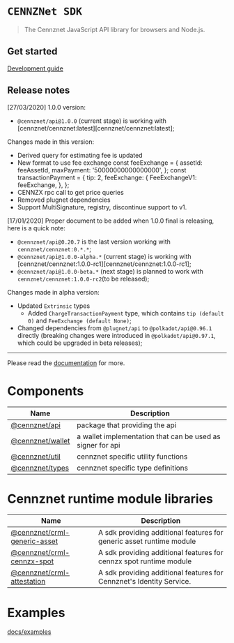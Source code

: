 # `CENNZNet SDK`

> The Cennznet JavaScript API library for browsers and Node.js.

## Get started

[Development guide](docs/GET_STARTED.md)

## Release notes
[27/03/2020]  1.0.0 version:

 - `@cennznet/api@1.0.0` (current stage) is working with [cennznet/cennznet:latest][cennznet/cennznet:latest];

Changes made in this version:
 
- Derived query for estimating fee is updated
- New format to use fee exchange 
    const feeExchange = {
                        assetId: feeAssetId,
                        maxPayment: '50000000000000000',
                    };
                    const transactionPayment = {
                        tip: 2,
                        feeExchange: {
                            FeeExchangeV1: feeExchange,
                        },
                    };
- CENNZX rpc call to get price queries
- Removed plugnet dependencies
- Support MultiSignature, registry, discontinue support to v1.

[17/01/2020] Proper document to be added when 1.0.0 final is releasing, here is a quick note:

- `@cennznet/api@0.20.7` is the last version working with `cennznet/cennznet:0.*.*`;
- `@cennznet/api@1.0.0-alpha.*` (current stage) is working with [cennznet/cennznet:1.0.0-rc1][cennznet/cennznet:1.0.0-rc1];
- `@cennznet/api@1.0.0-beta.*` (next stage) is planned to work with `cennznet/cennznet:1.0.0-rc2`(to be released);

Changes made in alpha version:

- Updated `Extrinsic` types
  - Added `ChargeTransactionPayment` type, which contains `tip (default 0)` and `FeeExchange (default None)`;
- Changed dependencies from `@plugnet/api` to `@polkadot/api@0.96.1` directly (breaking changes were introduced in `@polkadot/api@0.97.1`, which could be upgraded in beta releases);

---

Please read the [documentation](https://cennznetdocs.com/api/latest/tutorials/0_Overview.md) for more.

# Components

| Name                                | Description                                                |
| ----------------------------------- | ---------------------------------------------------------- |
| [@cennznet/api](packages/api)       | package that providing the api                             |
| [@cennznet/wallet](packages/wallet) | a wallet implementation that can be used as signer for api |
| [@cennznet/util](packages/util)     | cennznet specific utility functions                        |
| [@cennznet/types](packages/types)   | cennznet specific type definitions                         |

# Cennznet runtime module libraries

| Name                                                        | Description                                                          |
| ----------------------------------------------------------- | -------------------------------------------------------------------- |
| [@cennznet/crml-generic-asset](packages/crml-generic-asset) | A sdk providing additional features for generic asset runtime module |
| [@cennznet/crml-cennzx-spot](packages/crml-cennzx-spot)     | A sdk providing additional features for cennzx spot runtime module   |
| [@cennznet/crml-attestation](packages/crml-attestation)     | A sdk providing additional features for Cennznet's Identity Service. |

# Examples

[docs/examples](docs/examples)
